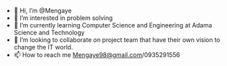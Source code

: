 - 👋 Hi, I’m @Mengaye
- 👀 I’m interested in problem solving
- 🌱 I’m currently learning Computer Science and Engineering at Adama Science and Technology
- 💞️ I’m looking to collaborate on project team that have their own vision to change the IT world.
- 📫 How to reach me Mengaye98@gmail.com/0935291556

<!---
sheneshe/sheneshe is a ✨ special ✨ repository because its `README.md` (this file) appears on your GitHub profile.
You can click the Preview link to take a look at your changes.
--->

